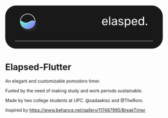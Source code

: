 ![Image of elapsed.](https://github.com/sadaakisz/Elapsed-Flutter/blob/develop/ElapsedTitle.png)

# Elapsed-Flutter
An elegant and customizable pomodoro timer.

Fueled by the need of making study and work periods sustainable.

Made by two college students at UPC. @sadaakisz and @TheRoro.

Inspired by https://www.behance.net/gallery/117487995/BreakTimer
